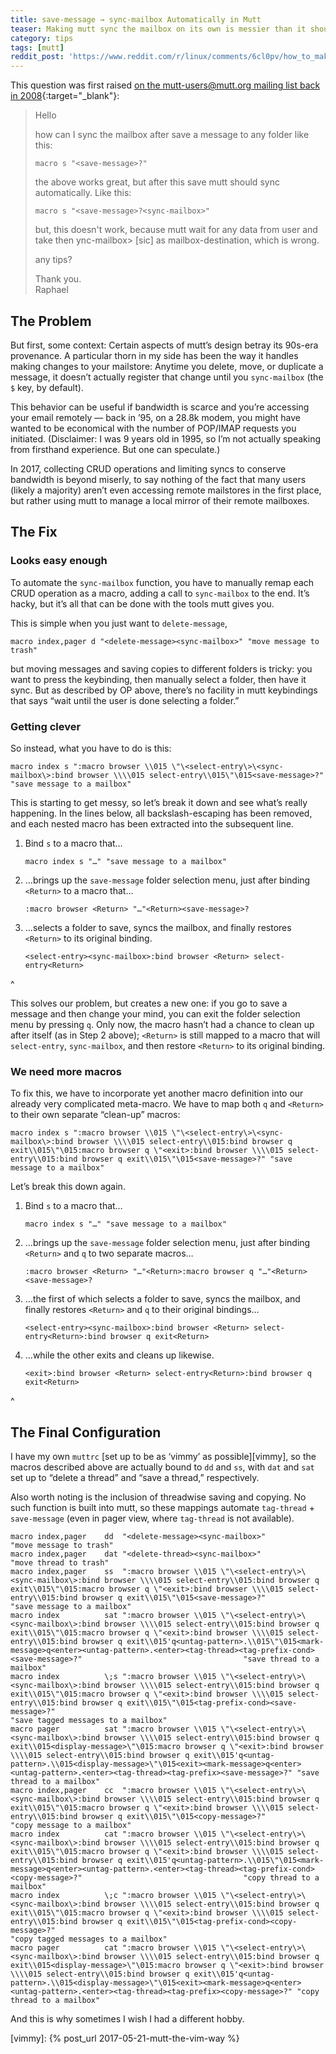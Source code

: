 ```yaml
---
title: save-message → sync-mailbox Automatically in Mutt
teaser: Making mutt sync the mailbox on its own is messier than it should have to be — but it can be done.
category: tips
tags: [mutt]
reddit_post: 'https://www.reddit.com/r/linux/comments/6cl0pv/how_to_make_mutt_syncmailbox_automatically_after/'
---
```


This question was first raised [on the mutt-users@mutt.org mailing list back in 2008][op]{:target="_blank"}:

> Hello
> 
> how can I sync the mailbox after save a message to any folder like this:
> 
> `macro s "<save-message>?"`
> 
> the above works great, but after this save mutt should sync
> automatically. Like this:
> 
> `macro s "<save-message>?<sync-mailbox>"`
> 
> but, this doesn't work, because mutt wait for any data from user and
> take then ync-mailbox> [sic] as mailbox-destination, which is wrong.
> 
> any tips?
> 
> Thank you.  
> Raphael

The Problem
-----------

But first, some context: Certain aspects of mutt’s design betray its 90s-era provenance. A particular thorn in my side has been the way it handles making changes to your mailstore: Anytime you delete, move, or duplicate a message, it doesn’t actually register that change until you `sync-mailbox` (the `$` key, by default).

This behavior can be useful if bandwidth is scarce and you’re accessing your email remotely — back in ’95, on a 28.8k modem, you might have wanted to be economical with the number of POP/IMAP requests you initiated. (Disclaimer: I was 9 years old in 1995, so I’m not actually speaking from firsthand experience. But one can speculate.)

In 2017, collecting CRUD operations and limiting syncs to conserve bandwidth is beyond miserly, to say nothing of the fact that many users (likely a majority) aren’t even accessing remote mailstores in the first place, but rather using mutt to manage a local mirror of their remote mailboxes.

The Fix
-------

### Looks easy enough

To automate the `sync-mailbox` function, you have to manually remap each CRUD operation as a macro, adding a call to `sync-mailbox` to the end. It’s hacky, but it’s all that can be done with the tools mutt gives you.

This is simple when you just want to `delete-message`,

```
macro index,pager d "<delete-message><sync-mailbox>" "move message to trash"
```

but moving messages and saving copies to different folders is tricky: you want to press the keybinding, then manually select a folder, then have it sync. But as described by OP above, there’s no facility in mutt keybindings that says “wait until the user is done selecting a folder.”

### Getting clever

So instead, what you have to do is this:

```
macro index s ":macro browser \\015 \"\<select-entry\>\<sync-mailbox\>:bind browser \\\\015 select-entry\\015\"\015<save-message>?" "save message to a mailbox"
```

This is starting to get messy, so let’s break it down and see what’s really happening. In the lines below, all backslash-escaping has been removed, and each nested macro has been extracted into the subsequent line.

1. Bind `s` to a macro that…

       macro index s "…" "save message to a mailbox"

2. …brings up the `save-message` folder selection menu, just after binding `<Return>` to a macro that…

       :macro browser <Return> "…"<Return><save-message>?

3. …selects a folder to save, syncs the mailbox, and finally restores `<Return>` to its original binding.

       <select-entry><sync-mailbox>:bind browser <Return> select-entry<Return>

^

This solves our problem, but creates a new one: if you go to save a message and then change your mind, you can exit the folder selection menu by pressing `q`. Only now, the macro hasn’t had a chance to clean up after itself (as in Step 2 above); `<Return>` is still mapped to a macro that will `select-entry`, `sync-mailbox`, and then restore `<Return>` to its original binding.

### We need more macros

To fix this, we have to incorporate yet another macro definition into our already very complicated meta-macro. We have to map both `q` and `<Return>` to their own separate “clean-up” macros:

```
macro index s ":macro browser \\015 \"\<select-entry\>\<sync-mailbox\>:bind browser \\\\015 select-entry\\015:bind browser q exit\\015\"\015:macro browser q \"<exit>:bind browser \\\\015 select-entry\\015:bind browser q exit\\015\"\015<save-message>?" "save message to a mailbox"
```

Let’s break this down again.

1. Bind `s` to a macro that…

       macro index s "…" "save message to a mailbox"

2. …brings up the `save-message` folder selection menu, just after binding `<Return>` and `q` to two separate macros…

       :macro browser <Return> "…"<Return>:macro browser q "…"<Return><save-message>?

3. …the first of which selects a folder to save, syncs the mailbox, and finally restores `<Return>` and `q` to their original bindings…

       <select-entry><sync-mailbox>:bind browser <Return> select-entry<Return>:bind browser q exit<Return>

4. …while the other exits and cleans up likewise.

       <exit>:bind browser <Return> select-entry<Return>:bind browser q exit<Return>

^

The Final Configuration
-----------------------

I have my own `muttrc` [set up to be as ‘vimmy’ as possible][vimmy], so the macros described above are actually bound to `dd` and `ss`, with `dat` and `sat` set up to “delete a thread” and “save a thread,” respectively.

Also worth noting is the inclusion of threadwise saving and copying. No such function is built into mutt, so these mappings automate `tag-thread` + `save-message` (even in pager view, where `tag-thread` is not available).

```
macro index,pager    dd  "<delete-message><sync-mailbox>"                                 "move message to trash"
macro index,pager    dat "<delete-thread><sync-mailbox>"                                  "move thread to trash"
macro index,pager    ss  ":macro browser \\015 \"\<select-entry\>\<sync-mailbox\>:bind browser \\\\015 select-entry\\015:bind browser q exit\\015\"\015:macro browser q \"<exit>:bind browser \\\\015 select-entry\\015:bind browser q exit\\015\"\015<save-message>?"                                                                                                                                     "save message to a mailbox"
macro index          sat ":macro browser \\015 \"\<select-entry\>\<sync-mailbox\>:bind browser \\\\015 select-entry\\015:bind browser q exit\\015\"\015:macro browser q \"<exit>:bind browser \\\\015 select-entry\\015:bind browser q exit\\015'q<untag-pattern>.\\015\"\015<mark-message>q<enter><untag-pattern>.<enter><tag-thread><tag-prefix-cond><save-message>?"                                    "save thread to a mailbox"
macro index          \;s ":macro browser \\015 \"\<select-entry\>\<sync-mailbox\>:bind browser \\\\015 select-entry\\015:bind browser q exit\\015\"\015:macro browser q \"<exit>:bind browser \\\\015 select-entry\\015:bind browser q exit\\015\"\015<tag-prefix-cond><save-message>?"                                                                                                                    "save tagged messages to a mailbox"
macro pager          sat ":macro browser \\015 \"\<select-entry\>\<sync-mailbox\>:bind browser \\\\015 select-entry\\015:bind browser q exit\\015<display-message>\"\015:macro browser q \"<exit>:bind browser \\\\015 select-entry\\015:bind browser q exit\\015'q<untag-pattern>.\\015<display-message>\"\015<exit><mark-message>q<enter><untag-pattern>.<enter><tag-thread><tag-prefix><save-message>?" "save thread to a mailbox"
macro index,pager    cc  ":macro browser \\015 \"\<select-entry\>\<sync-mailbox\>:bind browser \\\\015 select-entry\\015:bind browser q exit\\015\"\015:macro browser q \"<exit>:bind browser \\\\015 select-entry\\015:bind browser q exit\\015\"\015<copy-message>?"                                                                                                                                     "copy message to a mailbox"
macro index          cat ":macro browser \\015 \"\<select-entry\>\<sync-mailbox\>:bind browser \\\\015 select-entry\\015:bind browser q exit\\015\"\015:macro browser q \"<exit>:bind browser \\\\015 select-entry\\015:bind browser q exit\\015'q<untag-pattern>.\\015\"\015<mark-message>q<enter><untag-pattern>.<enter><tag-thread><tag-prefix-cond><copy-message>?"                                    "copy thread to a mailbox"
macro index          \;c ":macro browser \\015 \"\<select-entry\>\<sync-mailbox\>:bind browser \\\\015 select-entry\\015:bind browser q exit\\015\"\015:macro browser q \"<exit>:bind browser \\\\015 select-entry\\015:bind browser q exit\\015\"\015<tag-prefix-cond><copy-message>?"                                                                                                                    "copy tagged messages to a mailbox"
macro pager          cat ":macro browser \\015 \"\<select-entry\>\<sync-mailbox\>:bind browser \\\\015 select-entry\\015:bind browser q exit\\015<display-message>\"\015:macro browser q \"<exit>:bind browser \\\\015 select-entry\\015:bind browser q exit\\015'q<untag-pattern>.\\015<display-message>\"\015<exit><mark-message>q<enter><untag-pattern>.<enter><tag-thread><tag-prefix><copy-message>?" "copy thread to a mailbox"
```

And this is why sometimes I wish I had a different hobby.

[op]: http://mutt-users.mutt.narkive.com/IQMJfPuh/save-message-to-and-then-sync-the-folder
[vimmy]: {% post_url 2017-05-21-mutt-the-vim-way %}
